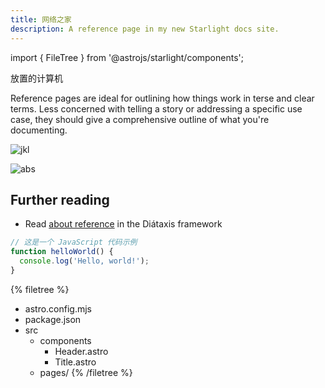 ```yaml
---
title: 网络之家
description: A reference page in my new Starlight docs site.
---
```

import { FileTree } from '@astrojs/starlight/components';

放置的计算机

Reference pages are ideal for outlining how things work in terse and clear terms.
Less concerned with telling a story or addressing a specific use case, they should give a comprehensive outline of what you're documenting.

![jkl](../../../assets/jeremy-thomas-E0AHdsENmDg-unsplash.jpg)

![abs](../../../../public/GbeNE2aaoAAWbg4.jpeg)

## Further reading

- Read [about reference](https://diataxis.fr/reference/) in the Diátaxis framework

```javascript
// 这是一个 JavaScript 代码示例
function helloWorld() {
  console.log('Hello, world!');
}
```

{% filetree %}
- astro.config.mjs
- package.json
- src
  - components
    - Header.astro
    - Title.astro
  - pages/
{% /filetree %}